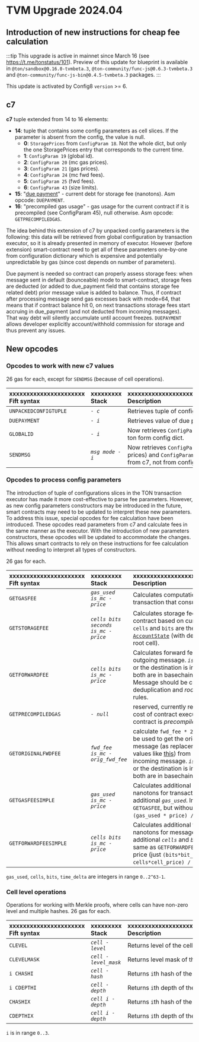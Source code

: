 # TVM Upgrade 2024.04

## Introduction of new instructions for cheap fee calculation

:::tip
This upgrade is active in mainnet since March 16 (see https://t.me/tonstatus/101). Preview of this update for blueprint is available in `@ton/sandbox@0.16.0-tvmbeta.3`, `@ton-community/func-js@0.6.3-tvmbeta.3` and `@ton-community/func-js-bin@0.4.5-tvmbeta.3` packages.
:::

This update is activated by Config8 `version` >= 6.

## c7

**c7** tuple extended from 14 to 16 elements:
* **14**: tuple that contains some config parameters as cell slices. If the parameter is absent from the config, the value is null.
  * **0**: `StoragePrices` from `ConfigParam 18`. Not the whole dict, but only the one StoragePrices entry that corresponds to the current time.
  * **1**: `ConfigParam 19` (global id).
  * **2**: `ConfigParam 20` (mc gas prices).
  * **3**: `ConfigParam 21` (gas prices).
  * **4**: `ConfigParam 24` (mc fwd fees).
  * **5**: `ConfigParam 25` (fwd fees).
  * **6**: `ConfigParam 43` (size limits).
* **15**: "[due payment](https://github.com/ton-blockchain/ton/blob/8a9ff339927b22b72819c5125428b70c406da631/crypto/block/block.tlb#L237)" - current debt for storage fee (nanotons). Asm opcode: `DUEPAYMENT`.
* **16**: "precompiled gas usage" - gas usage for the current contract if it is precompiled (see ConfigParam 45), null otherwise. Asm opcode: `GETPRECOMPILEDGAS`.

The idea behind this extension of c7 by unpacked config parameters is the following: this data will be retrieved from global configuration by transaction executor, so it is already presented in memory of executor. However (before extension) smart-contract need to get all of these parameters one-by-one from configuration dictionary which is expensive and potentially unpredictable by gas (since cost depends on number of parameters).

Due payment is needed so contract can properly assess storage fees: when message sent in default (bounceable) mode to smart-contract, storage fees are deducted (or added to due_payment field that contains storage fee related debt) prior message value is added to balance. Thus, if contract after processing message send gas excesses back with mode=64, that means that if contract balance hit 0, on next transactions storage fees start accruing in due_payment (and not deducted from incoming messages). That way debt will silently accumulate until account freezes. `DUEPAYMENT` allows developer explicitly account/withhold commission for storage and thus prevent any issues.


## New opcodes

### Opcodes to work with new c7 values
26 gas for each, except for `SENDMSG` (because of cell operations).

| xxxxxxxxxxxxxxxxxxxxxx<br/>Fift syntax | xxxxxxxxx<br/>Stack | xxxxxxxxxxxxxxxxxxxxxxxxxxxxxxxxxxxxx<br/>Description                                                                    |
|:-|:--------------------|:-------------------------------------------------------------------------------------------------------------------------|
| `UNPACKEDCONFIGTUPLE` | _`- c`_             | Retrieves tuple of configs slices from c7                                                                                |
| `DUEPAYMENT` | _`- i`_             | Retrieves value of due payment from c7                                                                                   |
| `GLOBALID` | _`- i`_             | Now retrieves  `ConfigParam 19` from from c7, ton form config dict.                                                      |
| `SENDMSG` | _`msg mode - i`_    | Now retrieves `ConfigParam 24/25` (message prices) and `ConfigParam 43` (`max_msg_cells`) from c7, not from config dict. |

### Opcodes to process config parameters

The introduction of tuple of configurations slices in the TON transaction executor has made it more cost-effective to parse fee parameters. However, as new config parameters constructors may be introduced in the future, smart contracts may need to be updated to interpret these new parameters. To address this issue, special opcodes for fee calculation have been introduced. These opcodes read parameters from c7 and calculate fees in the same manner as the executor. With the introduction of new parameters constructors, these opcodes will be updated to accommodate the changes. This allows smart contracts to rely on these instructions for fee calculation without needing to interpret all types of constructors.

26 gas for each.

| xxxxxxxxxxxxxxxxxxxxxx<br/>Fift syntax | xxxxxxxxx<br/>Stack | xxxxxxxxxxxxxxxxxxxxxxxxxxxxxxxxxxxxx<br/>Description                                                                                                                                                                                                                                                 |
|:-|:-|:------------------------------------------------------------------------------------------------------------------------------------------------------------------------------------------------------------------------------------------------------------------------------------------------------|
| `GETGASFEE` | _`gas_used is_mc - price`_ | Calculates computation cost in nanotons for transaction that consumes _`gas_used`_ gas.                                                                                                                                                                                                               |
| `GETSTORAGEFEE` | _`cells bits seconds is_mc - price`_ | Calculates storage fees in nanotons for contract based on current storage prices. `cells` and `bits` are the size of the [`AccountState`](https://github.com/ton-blockchain/ton/blob/8a9ff339927b22b72819c5125428b70c406da631/crypto/block/block.tlb#L247) (with deduplication, including root cell). |
| `GETFORWARDFEE` | _`cells bits is_mc - price`_ | Calculates forward fees in nanotons for outgoing message. _`is_mc`_ is true if the source or the destination is in masterchain, false if both are in basechain. Note, cells and bits in Message should be counted with account for deduplication and _root-is-not-counted_ rules.                     |
| `GETPRECOMPILEDGAS` | _`- null`_ | reserved, currently returns `null`. Will return cost of contract execution in gas units if this contract is _precompiled_                                                                                                                                                                             |
| `GETORIGINALFWDFEE` | _`fwd_fee is_mc - orig_fwd_fee`_ | calculate `fwd_fee * 2^16 / first_frac`. Can be used to get the original `fwd_fee` of the message (as replacement for hardcoded values like [this](https://github.com/ton-blockchain/token-contract/blob/21e7844fa6dbed34e0f4c70eb5f0824409640a30/ft/jetton-wallet.fc#L224C17-L224C46)) from `fwd_fee` parsed from incoming message. _`is_mc`_ is true if the source or the destination is in masterchain, false if both are in basechain. |
| `GETGASFEESIMPLE` | _`gas_used is_mc - price`_ | Calculates additional computation cost in nanotons for transaction that consumes additional _`gas_used`_. In other words, same as `GETGASFEE`, but without flat price (just `(gas_used * price) / 2^16`).                                                                                             |
| `GETFORWARDFEESIMPLE` | _`cells bits is_mc - price`_ | Calculates additional forward cost in nanotons for message that contains additional _`cells`_ and _`bits`_. In other words, same as `GETFORWARDFEE`, but without lump price (just `(bits*bit_price + cells*cell_price) / 2^16`).                                                                      |

`gas_used`, `cells`, `bits`, `time_delta` are integers in range `0..2^63-1`.

### Cell level operations
Operations for working with Merkle proofs, where cells can have non-zero level and multiple hashes.
26 gas for each.

| xxxxxxxxxxxxxxxxxxxxxx<br/>Fift syntax | xxxxxxxxx<br/>Stack | xxxxxxxxxxxxxxxxxxxxxxxxxxxxxxxxxxxxx<br/>Description               |
|:-|:-|:--------------------------------------------------------------------|
| `CLEVEL` | _`cell - level`_ | Returns level of the cell |
| `CLEVELMASK` | _`cell - level_mask`_ | Returns level mask of the cell |
| `i CHASHI` | _`cell - hash`_ | Returns `i`th hash of the cell|
| `i CDEPTHI` | _`cell - depth`_ | Returns `i`th depth of the cell|
| `CHASHIX` | _`cell i - depth`_ | Returns `i`th hash of the cell|
| `CDEPTHIX` | _`cell i - depth`_ | Returns `i`th depth of the cell|

`i` is in range `0..3`.

